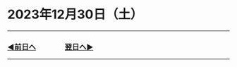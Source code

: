# 2023年12月30日（土）

---

### [◀️前日へ](https://github.com/yuasys/chatty-journal/blob/main/2023/12/2023-12-29.md)&emsp;&emsp;&emsp;&emsp;[翌日へ▶️](https://github.com/yuasys/chatty-journal/blob/main/2023/12/2023-12-31.md)

---

